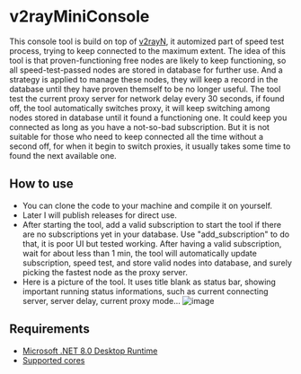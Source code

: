 # v2rayMiniConsole
This console tool is build on top of [v2rayN](https://github.com/2dust/v2rayN), it automized part of speed test process, trying to keep connected to the maximum extent.
The idea of this tool is that proven-functioning free nodes are likely to keep functioning, so all speed-test-passed nodes are stored in database for further use. And a strategy is applied to manage these nodes, they will keep a record in the database until they have proven themself to be no longer useful.
The tool test the current proxy server for network delay every 30 seconds, if found off, the tool automatically switches proxy, it will keep switching among nodes stored in database until it found a functioning one. It could keep you connected as long as you have a not-so-bad subscription. But it is not suitable for those who need to keep connected all the time without a second off, for when it begin to switch proxies, it usually takes some time to found the next available one.

## How to use
- You can clone the code to your machine and compile it on yourself.
- Later I will publish releases for direct use.
- After starting the tool, add a valid subscription to start the tool if there are no subscriptions yet in your database. Use "add_subscription" to do that, it is poor UI but tested working. After having a valid subscription, wait for about less than 1 min, the tool will automatically update subscription, speed test, and store valid nodes into database, and surely picking the fastest node as the proxy server.
- Here is a picture of the tool. It uses title blank as status bar, showing important running status informations, such as current connecting server, server delay, current proxy mode...
  ![image](https://github.com/user-attachments/assets/e093fb92-37e5-4c90-a050-538c880688d7)

## Requirements  
- [Microsoft .NET 8.0 Desktop Runtime ](https://dotnet.microsoft.com/en-us/download/dotnet/8.0)
- [Supported cores](https://github.com/2dust/v2rayN/wiki/List-of-supported-cores)

